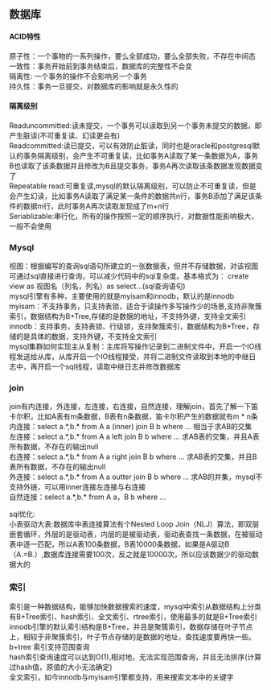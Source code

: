 数据库
---
#### ACID特性<br>
原子性：一个事物的一系列操作，要么全部成功，要么全部失败，不存在中间态<br>
一致性：事务开始前到事务结束后，数据库的完整性不会变<br>
隔离性: 一个事务的操作不会影响另一个事务<br>
持久性：事务一旦提交，对数据库的影响就是永久性的<br>
#### 隔离级别<br>
Readuncommitted:读未提交，一个事务可以读取到另一个事务未提交的数据，即产生脏读(不可重复读、幻读更会有)<br>
Readcommitted:读已提交，可以有效防止脏读，同时也是oracle和postgresql默认的事务隔离级别，会产生不可重复读，比如事务A读取了某一条数据为A，事务B也读取了该条数据并且修改为B且提交事务，事务A再次读取该条数据发现数据变了<br>
Repeatable read:可重复读,mysql的默认隔离级别，可以防止不可重复读，但是会产生幻读，比如事务A读取了满足某一条件的数据共n行，事务B添加了满足该条件的数据m行，此时事务A再次读取发现成了m+n行<br>
Seriablizable:串行化，所有的操作按照一定的顺序执行，对数据性能影响极大，一般不会使用<br>
### Mysql
视图：根据编写的查询sql语句所建立的一张数据表，但并不存储数据，对该视图可通过sql直接进行查询，可以减少代码中的sql复杂度。基本格式为：
create view as 视图名（列名，列名）as select...(sql查询语句) <br>
mysql引擎有多种，主要使用的就是myisam和innodb，默认的是innodb<br>
myisam：不支持事务，只支持表锁，适合于读操作多写操作少的场景,支持非聚簇索引，数据结构为B+Tree,存储的是数据的地址，不支持外键，支持全文索引<br>
innodb：支持事务，支持表锁、行级锁，支持聚簇索引，数据结构为B+Tree，存储的是具体的数据，支持外键，不支持全文索引<br>
mysql集群如何实现主从复制：主库将写操作记录到二进制文件中，开启一个IO线程发送给从库，从库开启一个IO线程接受，并将二进制文件读取到本地的中继日志中，再开启一个sql线程，读取中继日志并修改数据库<br>

<h3>join</h3>
join有内连接，外连接，左连接，右连接，自然连接，理解join，首先了解一下笛卡尔积，比如A表有m条数据，B表有n条数据，笛卡尔积产生的数据就有m * n条<br>
内连接：select a.*,b.* from A a (inner) join B b where ... 相当于求AB的交集<br>
左连接：select a.*,b.* from A a left join B b where ... 求AB表的交集，并且A表所有数据，不存在的输出null<br>
右连接：select a.*,b.* from A a right join B b where ... 求AB表的交集，并且B表所有数据，不存在的输出null<br>
外连接：select a.*,b.* from A a outter join B b where ... 求AB的并集，mysql不支持外链，可以用inner连接左连接与右连接<br>
自然连接：select a.*,b.* from A a，B b where ... <br>

sql优化:<br>
小表驱动大表:数据库中表连接算法有个Nested Loop Join（NLJ）算法，即双层嵌套循环，外层的是驱动表，内层的是被驱动表，驱动表查找一条数据，在被驱动表中逐一匹配，所以A表100条数据，B表10000条数据，如果是A驱动B（A.=B.）,数据库连接需要100次，反之就是10000次，所以应该数据少的驱动数据大的<br>

### 索引
索引是一种数据结构，能够加快数据搜索的速度，mysql中索引从数据结构上分类有B+Tree索引、hash索引、全文索引、rtree索引，使用最多的就是B+Tree索引<br>
innodb引擎的默认索引结构是B+Tree，并且是聚簇索引，数据存储在叶子节点上，相较于非聚簇索引，叶子节点存储的是数据的地址，查找速度要再快一些。b+tree
索引支持范围查询<br>
hash索引查询速度可以达到O(1),相对地，无法实现范围查询，并且无法排序(计算过hash值，原值的大小无法确定)<br>
全文索引，如今innodb与myisam引擎都支持，用来搜索文本中的关键字

